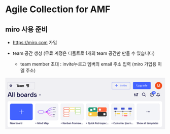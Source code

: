 
# Agile Collection for AMF


## miro 사용 준비
- https://miro.com 가입

- team 공간 생성 (무료 계정은 디폴트로 1개의 team 공간만 만들 수 있습니다) 

  - team member 초대 : invite누르고 멤버의 email 주소 입력 (miro 가입용 이멜 주소)
  
![](/images/miro-board-creation.png)


